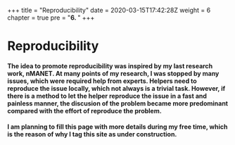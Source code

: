 +++
title = "Reproducibility"
date = 2020-03-15T17:42:28Z
weight = 6
chapter = true
pre = "<b>6. </b>"
+++

# Reproducibility

#### The idea to promote reproducibility was inspired by my last research work, nMANET. At many points of my research, I was stopped by many issues, which were required help from experts. Helpers need to reproduce the issue locally, which not always is a trivial task. However, if there is a method to let the helper reproduce the issue in a fast and painless manner, the discusion of the problem became more predominant compared with the effort of reproduce the problem.

#### I am planning to fill this page with more details during my free time, which is the reason of why I tag this site as under construction.
